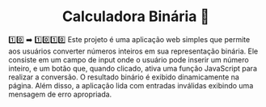 <h1 align="center">Calculadora Binária 🧮</h1>
<p> 1️⃣0️⃣ ➡️ 1️⃣0️⃣1️⃣0️⃣
Este projeto é uma aplicação web simples que permite aos usuários converter números inteiros em sua representação binária. Ele consiste em um campo de input onde o usuário pode inserir um número inteiro, e um botão que, quando clicado, ativa uma função JavaScript para realizar a conversão. O resultado binário é exibido dinamicamente na página. Além disso, a aplicação lida com entradas inválidas exibindo uma mensagem de erro apropriada.
</p>
